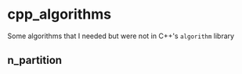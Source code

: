 # cpp_algorithms
Some algorithms that I needed but were not in C++'s `algorithm` library
## n_partition

